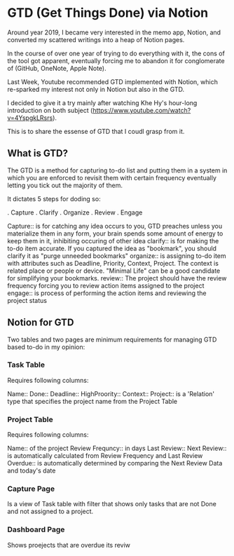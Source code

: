 # GTD (Get Things Done) via Notion

Around year 2019, I became very interested in the memo app, Notion, and converted my scattered writings into a heap of Notion pages. 

In the course of over one year of trying to do everything with it, the cons of the tool got apparent, eventually forcing me to abandon it for conglomerate of (GitHub, OneNote, Apple Note).

Last Week, Youtube recommended GTD implemented with Notion, which re-sparked my interest not only in Notion but also in the GTD. 

I decided to give it a try mainly after watching Khe Hy's hour-long introduction on both subject (https://www.youtube.com/watch?v=4YspgkLRsrs).

This is to share the essense of GTD that I coudl grasp from it.

## What is GTD?

The GTD is a method for capturing to-do list and putting them in a system in which you are enforced to revisit them with certain frequency eventually letting you tick out the majority of them.

It dictates 5 steps for doding so:

. Capture
. Clarify
. Organize
. Review
. Engage

Capture:: is for catching any idea occurs to you, GTD preaches unless you materialize them in any form, your brain spends some amount of energy to keep them in it, inhibiting occuring of other idea
clarify:: is for making the to-do item accurate. If you captured the idea as "bookmark", you should clarify it as "purge unneeded bookmarks"
organize:: is assigning to-do item with attributes such as Deadline, Priority, Context, Project. The context is related place or people or device. "Minimal Life" can be a good candidate for simplifying your bookmarks.
review:: The project should have the review frequency forcing you to review action items assigned to the project
engage:: is process of performing the action items and reviewing the project status

## Notion for GTD
Two tables and two pages are minimum requirements for managing GTD based to-do in my opinion:

### Task Table
Requires following columns:

Name:: 
Done:: 
Deadline::
HighProority::
Context::
Project:: is a 'Relation' type that specifies the project name from the Project Table

### Project Table
Requires following columns:

Name:: of the project
Review Frequncy:: in days
Last Review:: 
Next Review:: is automatically calculated from Review Frequency and Last Review
Overdue:: is automatically determined by comparing the Next Review Data and today's date

### Capture Page
Is a view of Task table with filter that shows only tasks that are not Done and not assigned to a project.

### Dashboard Page
Shows proejects that are overdue its reviw
